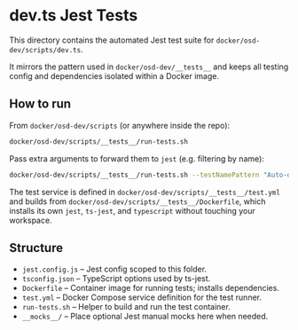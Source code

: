 # dev.ts Jest Tests

This directory contains the automated Jest test suite for `docker/osd-dev/scripts/dev.ts`.

It mirrors the pattern used in `docker/osd-dev/__tests__` and keeps all testing config and dependencies isolated within a Docker image.

## How to run

From `docker/osd-dev/scripts` (or anywhere inside the repo):

```bash
docker/osd-dev/scripts/__tests__/run-tests.sh
```

Pass extra arguments to forward them to `jest` (e.g. filtering by name):

```bash
docker/osd-dev/scripts/__tests__/run-tests.sh --testNamePattern "Auto-detection"
```

The test service is defined in `docker/osd-dev/scripts/__tests__/test.yml` and builds from `docker/osd-dev/scripts/__tests__/Dockerfile`, which installs its own `jest`, `ts-jest`, and `typescript` without touching your workspace.

## Structure

- `jest.config.js` – Jest config scoped to this folder.
- `tsconfig.json` – TypeScript options used by ts-jest.
- `Dockerfile` – Container image for running tests; installs dependencies.
- `test.yml` – Docker Compose service definition for the test runner.
- `run-tests.sh` – Helper to build and run the test container.
- `__mocks__/` – Place optional Jest manual mocks here when needed.

